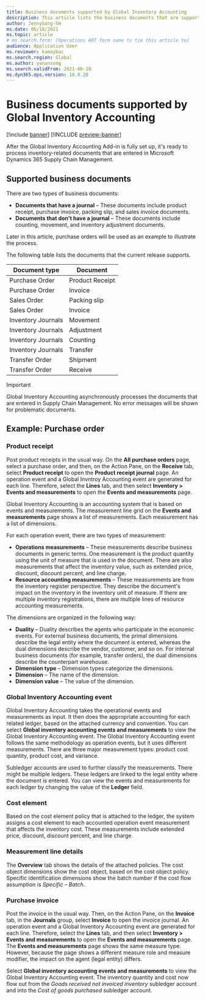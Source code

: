 ```yaml
---
title: Business documents supported by Global Inventory Accounting
description: This article lists the business documents that are supported by Global Inventory Accounting. It also provides a detailed example for purchase order documents.
author: JennySong-SH
ms.date: 06/18/2021
ms.topic: article
# ms.search.form: [Operations AOT form name to tie this article to]
audience: Application User
ms.reviewer: kamaybac
ms.search.region: Global
ms.author: yanansong
ms.search.validFrom: 2021-06-18
ms.dyn365.ops.version: 10.0.20
---
```


# Business documents supported by Global Inventory Accounting

[!include [banner](../includes/banner.md)]
[!INCLUDE [preview-banner](../includes/preview-banner.md)]
<!--KFM: Preview until 4/30/2022 -->

After the Global Inventory Accounting Add-in is fully set up, it's ready to process inventory-related documents that are entered in Microsoft Dynamics 365 Supply Chain Management.

## Supported business documents

There are two types of business documents:

- **Documents that have a journal** – These documents include product receipt, purchase invoice, packing slip, and sales invoice documents.
- **Documents that don't have a journal** – These documents include counting, movement, and inventory adjustment documents.

Later in this article, purchase orders will be used as an example to illustrate the process.

The following table lists the documents that the current release supports.

| Document type      | Document        |
|--------------------|-----------------|
| Purchase Order     | Product Receipt |
| Purchase Order     | Invoice         |
| Sales Order        | Packing slip    |
| Sales Order        | Invoice         |
| Inventory Journals | Movement        |
| Inventory Journals | Adjustment      |
| Inventory Journals | Counting        |
| Inventory Journals | Transfer        |
| Transfer Order     | Shipment        |
| Transfer Order     | Receive         |

> [!IMPORTANT]
> Global Inventory Accounting asynchronously processes the documents that are entered in Supply Chain Management. No error messages will be shown for problematic documents.

## Example: Purchase order

### Product receipt

Post product receipts in the usual way. On the **All purchase orders** page, select a purchase order, and then, on the Action Pane, on the **Receive** tab, select **Product receipt** to open the **Product receipt journal** page. An operation event and a Global Invntroy Accounting event are generated for each line. Therefore, select the **Lines** tab, and then select **Inventory \> Events and measurements** to open the **Events and measurements** page.

Global Inventory Accounting is an accounting system that is based on events and measurements. The measurement line grid on the **Events and measurements** page shows a list of measurements. Each measurement has a list of dimensions.

For each operation event, there are two types of measurement:

- **Operations measurements** – These measurements describe business documents in generic terms. One measurement is the product quantity using the unit of measure that is used in the document. There are also measurements that affect the inventory value, such as extended price, discount, discount percent, and line charge.
- **Resource accounting measurements** – These measurements are from the inventory register perspective. They describe the document's impact on the inventory in the inventory unit of measure. If there are multiple inventory registrations, there are multiple lines of resource accounting measurements.

The dimensions are organized in the following way:

- **Duality** – Duality describes the agents who participate in the economic events. For external business documents, the primal dimensions describe the legal entity where the document is entered, whereas the dual dimensions describe the vendor, customer, and so on. For internal business documents (for example, transfer orders), the dual dimensions describe the counterpart warehouse.
- **Dimension type** – Dimension types categorize the dimensions.
- **Dimension** – The name of the dimension.
- **Dimension value** – The value of the dimension.

### Global Inventory Accounting event

Global Inventory Accounting takes the operational events and measurements as input. It then does the appropriate accounting for each related ledger, based on the attached currency and convention. You can select **Global inventory accounting events and measurements** to view the Global Inventory Accounting event. The Global Inventory Accounting event follows the same methodology as operation events, but it uses different measurements. There are three major measurement types: product cost quantity, product cost, and variance.

Subledger accounts are used to further classify the measurements. There might be multiple ledgers. These ledgers are linked to the legal entity where the document is entered. You can view the events and measurements for each ledger by changing the value of the **Ledger** field.

### Cost element

Based on the cost element policy that is attached to the ledger, the system assigns a cost element to each accounted operation event measurement that affects the inventory cost. These measurements include extended price, discount, discount percent, and line charge.

### Measurement line details

The **Overview** tab shows the details of the attached policies. The cost object dimensions show the cost object, based on the cost object policy. Specific identification dimensions show the batch number if the cost flow assumption is *Specific – Batch*.

### Purchase invoice

Post the invoice in the usual way. Then, on the Action Pane, on the **Invoice** tab, in the **Journals** group, select **Invoice** to open the invoice journal. An operation event and a Global Inventory Accounting event are generated for each line. Therefore, select the **Lines** tab, and then select **Inventory \> Events and measurements** to open the **Events and measurements** page. The **Events and measurements** page shows the same measure type. However, because the page shows a different measure role and measure modifier, the impact on the agent (legal entity) differs.

Select **Global inventory accounting events and measurements** to view the Global Inventory Accounting event. The inventory quantity and cost now flow out from the *Goods received not invoiced inventory* subledger account and into the *Cost of goods purchased* subledger account.
